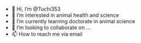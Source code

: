 - 👋 Hi, I’m @Tuchi353
- 👀 I’m interested in animal health and science 
- 🌱 I’m currently learning doctorate in animal science 
- 💞️ I’m looking to collaborate on ...
- 📫 How to reach me via email 

<!---
Tuchi353/Tuchi353 is a ✨ special ✨ repository because its `README.md` (this file) appears on your GitHub profile.
You can click the Preview link to take a look at your changes.
--->
